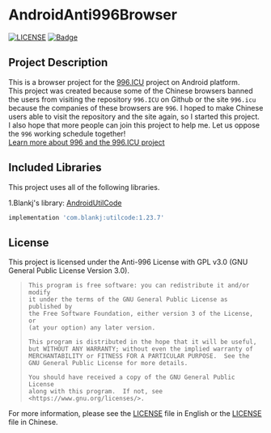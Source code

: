 # AndroidAnti996Browser

[![LICENSE](https://img.shields.io/badge/license-Anti%20996-blue.svg)](https://github.com/996icu/996.ICU/blob/master/LICENSE)
[![Badge](https://img.shields.io/badge/link-996.icu-red.svg)](https://996.icu/#/en\_US)

## Project Description
This is a browser project for the [996.ICU](https://github.com/996icu/996.ICU) project on Android platform\.  
This project was created because some of the Chinese browsers banned the users from visiting the
  repository ```996.ICU``` on Github or the site ```996.icu``` because the companies of these
  browsers are ```996```\. I hoped to make Chinese users able to visit the repository and the site
  again, so I started this project\.  
I also hope that more people can join this project to help me\. Let us oppose the ```996``` working
  schedule together!  
[Learn more about 996 and the 996.ICU project](https://996.icu/#/en-US)  
  
## Included Libraries
This project uses all of the following libraries.  
  
1.Blankj's library: [AndroidUtilCode](https://github.com/Blankj/AndroidUtilCode)  
```groovy
implementation 'com.blankj:utilcode:1.23.7'
```
  
## License
This project is licensed under the Anti-996 License with GPL v3.0 \(GNU General Public License Version 3.0\)\.  

>     This program is free software: you can redistribute it and/or modify  
>     it under the terms of the GNU General Public License as published by  
>     the Free Software Foundation, either version 3 of the License, or  
>     (at your option) any later version.  
>   
>     This program is distributed in the hope that it will be useful,  
>     but WITHOUT ANY WARRANTY; without even the implied warranty of  
>     MERCHANTABILITY or FITNESS FOR A PARTICULAR PURPOSE.  See the  
>     GNU General Public License for more details.  
>   
>     You should have received a copy of the GNU General Public License  
>     along with this program.  If not, see <https://www.gnu.org/licenses/>.  

For more information, please see the [LICENSE](LICENSE-en-US) file in English or the [LICENSE](LICENSE-zh-CN) file in Chinese\.  

